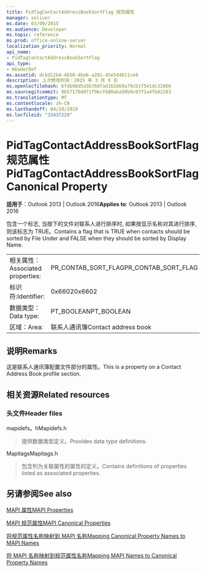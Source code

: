 ```yaml
---
title: PidTagContactAddressBookSortFlag 规范属性
manager: soliver
ms.date: 03/09/2015
ms.audience: Developer
ms.topic: reference
ms.prod: office-online-server
localization_priority: Normal
api_name:
- PidTagContactAddressBookSortFlag
api_type:
- HeaderDef
ms.assetid: dcbd12b4-4b50-4be6-a201-45e5d4611ce0
description: 上次修改时间：2015 年 3 月 9 日
ms.openlocfilehash: bfdb98d5a5b768fad162d60a79cb1f541dc32866
ms.sourcegitcommit: 8657170d071f9bcf680aba50b9c07f2a4fb82283
ms.translationtype: MT
ms.contentlocale: zh-CN
ms.lasthandoff: 04/28/2019
ms.locfileid: "33437229"
---
```

# <a name="pidtagcontactaddressbooksortflag-canonical-property"></a><span data-ttu-id="9f529-103">PidTagContactAddressBookSortFlag 规范属性</span><span class="sxs-lookup"><span data-stu-id="9f529-103">PidTagContactAddressBookSortFlag Canonical Property</span></span>

  
  
<span data-ttu-id="9f529-104">**适用于**：Outlook 2013 | Outlook 2016</span><span class="sxs-lookup"><span data-stu-id="9f529-104">**Applies to**: Outlook 2013 | Outlook 2016</span></span> 
  
<span data-ttu-id="9f529-105">包含一个标志, 当按下的文件对联系人进行排序时, 如果按显示名称对其进行排序, 则该标志为 TRUE。</span><span class="sxs-lookup"><span data-stu-id="9f529-105">Contains a flag that is TRUE when contacts should be sorted by File Under and FALSE when they should be sorted by Display Name.</span></span> 
  
|||
|:-----|:-----|
|<span data-ttu-id="9f529-106">相关属性：</span><span class="sxs-lookup"><span data-stu-id="9f529-106">Associated properties:</span></span>  <br/> |<span data-ttu-id="9f529-107">PR_CONTAB_SORT_FLAG</span><span class="sxs-lookup"><span data-stu-id="9f529-107">PR_CONTAB_SORT_FLAG</span></span>  <br/> |
|<span data-ttu-id="9f529-108">标识符:</span><span class="sxs-lookup"><span data-stu-id="9f529-108">Identifier:</span></span>  <br/> |<span data-ttu-id="9f529-109">0x6602</span><span class="sxs-lookup"><span data-stu-id="9f529-109">0x6602</span></span>  <br/> |
|<span data-ttu-id="9f529-110">数据类型：</span><span class="sxs-lookup"><span data-stu-id="9f529-110">Data type:</span></span>  <br/> |<span data-ttu-id="9f529-111">PT_BOOLEAN</span><span class="sxs-lookup"><span data-stu-id="9f529-111">PT_BOOLEAN</span></span>  <br/> |
|<span data-ttu-id="9f529-112">区域：</span><span class="sxs-lookup"><span data-stu-id="9f529-112">Area:</span></span>  <br/> |<span data-ttu-id="9f529-113">联系人通讯簿</span><span class="sxs-lookup"><span data-stu-id="9f529-113">Contact address book</span></span>  <br/> |
   
## <a name="remarks"></a><span data-ttu-id="9f529-114">说明</span><span class="sxs-lookup"><span data-stu-id="9f529-114">Remarks</span></span>

<span data-ttu-id="9f529-115">这是联系人通讯簿配置文件部分的属性。</span><span class="sxs-lookup"><span data-stu-id="9f529-115">This is a property on a Contact Address Book profile section.</span></span>
  
## <a name="related-resources"></a><span data-ttu-id="9f529-116">相关资源</span><span class="sxs-lookup"><span data-stu-id="9f529-116">Related resources</span></span>

### <a name="header-files"></a><span data-ttu-id="9f529-117">头文件</span><span class="sxs-lookup"><span data-stu-id="9f529-117">Header files</span></span>

<span data-ttu-id="9f529-118">mapidefs。h</span><span class="sxs-lookup"><span data-stu-id="9f529-118">Mapidefs.h</span></span>
  
> <span data-ttu-id="9f529-119">提供数据类型定义。</span><span class="sxs-lookup"><span data-stu-id="9f529-119">Provides data type definitions.</span></span>
    
<span data-ttu-id="9f529-120">Mapitags</span><span class="sxs-lookup"><span data-stu-id="9f529-120">Mapitags.h</span></span>
  
> <span data-ttu-id="9f529-121">包含列为关联属性的属性的定义。</span><span class="sxs-lookup"><span data-stu-id="9f529-121">Contains definitions of properties listed as associated properties.</span></span>
    
## <a name="see-also"></a><span data-ttu-id="9f529-122">另请参阅</span><span class="sxs-lookup"><span data-stu-id="9f529-122">See also</span></span>



[<span data-ttu-id="9f529-123">MAPI 属性</span><span class="sxs-lookup"><span data-stu-id="9f529-123">MAPI Properties</span></span>](mapi-properties.md)
  
[<span data-ttu-id="9f529-124">MAPI 规范属性</span><span class="sxs-lookup"><span data-stu-id="9f529-124">MAPI Canonical Properties</span></span>](mapi-canonical-properties.md)
  
[<span data-ttu-id="9f529-125">将规范属性名称映射到 MAPI 名称</span><span class="sxs-lookup"><span data-stu-id="9f529-125">Mapping Canonical Property Names to MAPI Names</span></span>](mapping-canonical-property-names-to-mapi-names.md)
  
[<span data-ttu-id="9f529-126">将 MAPI 名称映射到规范属性名称</span><span class="sxs-lookup"><span data-stu-id="9f529-126">Mapping MAPI Names to Canonical Property Names</span></span>](mapping-mapi-names-to-canonical-property-names.md)

